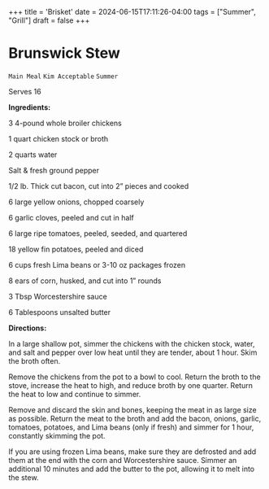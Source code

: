 +++
title = 'Brisket'
date = 2024-06-15T17:11:26-04:00
tags = ["Summer", "Grill"]
draft = false
+++
# Brunswick Stew

`Main Meal` `Kim Acceptable` `Summer`

Serves 16

**Ingredients:** 

3 4-pound whole broiler chickens

1 quart chicken stock or broth

2 quarts water

Salt & fresh ground pepper

1/2 lb. Thick cut bacon, cut into 2” pieces and cooked

6 large yellow onions, chopped coarsely 

6 garlic cloves, peeled and cut in half

6 large ripe tomatoes, peeled, seeded, and quartered 

18 yellow fin potatoes, peeled and diced

6 cups fresh Lima beans or 3-10 oz packages frozen

8 ears of corn, husked, and cut into 1” rounds

3 Tbsp Worcestershire sauce

6 Tablespoons unsalted butter 

**Directions:**

In a large shallow pot, simmer the chickens with the chicken stock, water, and salt and pepper over low heat until they are tender, about 1 hour. Skim the broth often. 

Remove the chickens from the pot to a bowl to cool. Return the broth to the stove, increase the heat to high, and reduce broth by one quarter. Return the heat to low and continue to simmer. 

Remove and discard the skin and bones, keeping the meat in as large size as possible. Return the meat to the broth and add the bacon, onions, garlic, tomatoes, potatoes, and Lima beans (only if fresh) and simmer for 1 hour, constantly skimming the pot. 

If you are using frozen Lima beans, make sure they are defrosted and add them at the end with the corn and Worcestershire sauce. Simmer an additional 10 minutes and add the butter to the pot, allowing it to melt into the stew. 
